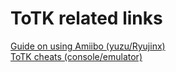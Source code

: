 # ToTK related links

[Guide on using Amiibo (yuzu/Ryujinx)](https://www.reddit.com/r/NewYuzuPiracy/comments/13dqo6k/yuzuryujinx_how_to_emulate_amiibo_on_totk/)  
[ToTK cheats (console/emulator)](https://github.com/bad1dea/NXCheats/tree/main/The%20Legend%20of%20Zelda%20Tears%20of%20the%20Kingdom)  
